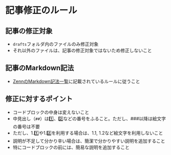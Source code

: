 # 記事修正のルール

## 記事の修正対象

- `drafts`フォルダ内のファイルのみ修正対象
- それ以外のファイルは、記事の修正対象ではないため修正しないこと

## 記事のMarkdown記法

- [ZennのMarkdown記法一覧](https://zenn.dev/zenn/articles/markdown-guide)に記載されているルールに従うこと

## 修正に対するポイント

- コードブロックの中身は変えないこと
- 中見出し（`##`）は1️⃣、2️⃣などの番号をふること。ただし、###以降は絵文字の番号は不要
- ただし、1.1️⃣や1.2️⃣を利用する場合は、1.1, 1.2など絵文字を利用しないこと
- 説明が不足して分かり辛い場合は、簡潔で分かりやすい説明を追加すること
- 特にコードブロックの前には、簡易な説明を追加すること
